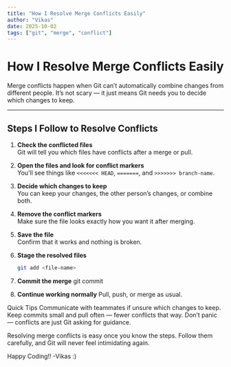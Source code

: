 ```yaml
---
title: "How I Resolve Merge Conflicts Easily"
author: "Vikas"
date: 2025-10-02
tags: ["git", "merge", "conflict"]
---
```


# How I Resolve Merge Conflicts Easily

Merge conflicts happen when Git can’t automatically combine changes from different people. It’s not scary — it just means Git needs you to decide which changes to keep.

---

## Steps I Follow to Resolve Conflicts

1. **Check the conflicted files**  
   Git will tell you which files have conflicts after a merge or pull.

2. **Open the files and look for conflict markers**  
   You’ll see things like `<<<<<<< HEAD`, `=======`, and `>>>>>>> branch-name`.

3. **Decide which changes to keep**  
   You can keep your changes, the other person’s changes, or combine both.

4. **Remove the conflict markers**  
   Make sure the file looks exactly how you want it after merging.

5. **Save the file**  
   Confirm that it works and nothing is broken.

6. **Stage the resolved files**  
   ```bash
   git add <file-name>

7. **Commit the merge**
git commit

8. **Continue working normally**
Pull, push, or merge as usual.

Quick Tips
Communicate with teammates if unsure which changes to keep.
Keep commits small and pull often — fewer conflicts that way.
Don’t panic — conflicts are just Git asking for guidance.

Resolving merge conflicts is easy once you know the steps. Follow them carefully, and Git will never feel intimidating again.

Happy Coding!!
-Vikas :)